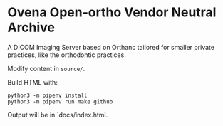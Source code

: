 # Ovena Open-ortho Vendor Neutral Archive

A DICOM Imaging Server based on Orthanc tailored for smaller private practices, like the orthodontic practices.

Modify content in `source/`.

Build HTML with: 

    python3 -m pipenv install
    python3 -m pipenv run make github

Output will be in `docs/index.html.
